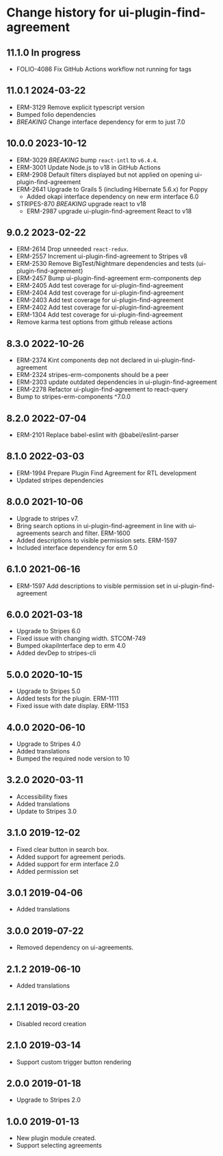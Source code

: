 # Change history for ui-plugin-find-agreement

## 11.1.0 In progress
* FOLIO-4086 Fix GitHub Actions workflow not running for tags

## 11.0.1 2024-03-22
* ERM-3129 Remove explicit typescript version
* Bumped folio dependencies
* *BREAKING* Change interface dependency for erm to just 7.0

## 10.0.0 2023-10-12
* ERM-3029 *BREAKING* bump `react-intl` to `v6.4.4`.
* ERM-3001 Update Node.js to v18 in GitHub Actions
* ERM-2908 Default filters displayed but not applied on opening ui-plugin-find-agreement
* ERM-2641 Upgrade to Grails 5 (including Hibernate 5.6.x) for Poppy
  * Added okapi interface dependency on new erm interface 6.0
* STRIPES-870 *BREAKING* upgrade react to v18
  * ERM-2987 upgrade ui-plugin-find-agreement React to v18

## 9.0.2 2023-02-22
* ERM-2614 Drop unneeded `react-redux`.
* ERM-2557 Increment ui-plugin-find-agreement to Stripes v8
* ERM-2530 Remove BigTest/Nightmare dependencies and tests (ui-plugin-find-agreement)
* ERM-2457 Bump ui-plugin-find-agreement erm-components dep
* ERM-2405 Add test coverage for ui-plugin-find-agreement <View>
* ERM-2404 Add test coverage for ui-plugin-find-agreement <Modal>
* ERM-2403 Add test coverage for ui-plugin-find-agreement <Filters>
* ERM-2402 Add test coverage for ui-plugin-find-agreement <Container>
* ERM-1304 Add test coverage for ui-plugin-find-agreement <AgreementSearch>
* Remove karma test options from github release actions

## 8.3.0 2022-10-26
* ERM-2374 Kint components dep not declared in ui-plugin-find-agreement
* ERM-2324 stripes-erm-components should be a peer
* ERM-2303 update outdated dependencies in ui-plugin-find-agreement
* ERM-2278 Refactor ui-plugin-find-agreement to react-query
* Bump to stripes-erm-components ^7.0.0

## 8.2.0 2022-07-04
* ERM-2101 Replace babel-eslint with @babel/eslint-parser

## 8.1.0 2022-03-03
* ERM-1994 Prepare Plugin Find Agreement for RTL development
* Updated stripes dependencies

## 8.0.0 2021-10-06
* Upgrade to stripes v7.
* Bring search options in ui-plugin-find-agreement in line with ui-agreements search and filter. ERM-1600
* Added descriptions to visible permission sets. ERM-1597
* Included interface dependency for erm 5.0

## 6.1.0 2021-06-16
* ERM-1597 Add descriptions to visible permission set in ui-plugin-find-agreement

## 6.0.0 2021-03-18
* Upgrade to Stripes 6.0
* Fixed issue with changing width. STCOM-749
* Bumped okapiInterface dep to erm 4.0
* Added devDep to stripes-cli

## 5.0.0 2020-10-15
* Upgrade to Stripes 5.0
* Added tests for the plugin. ERM-1111
* Fixed issue with date display. ERM-1153

## 4.0.0 2020-06-10
* Upgrade to Stripes 4.0
* Added translations
* Bumped the required node version to 10

## 3.2.0 2020-03-11
* Accessibility fixes
* Added translations
* Update to Stripes 3.0

## 3.1.0 2019-12-02
* Fixed clear button in search box.
* Added support for agreement periods.
* Added support for erm interface 2.0
* Added permission set

## 3.0.1 2019-04-06
* Added translations

## 3.0.0 2019-07-22
* Removed dependency on ui-agreements.

## 2.1.2 2019-06-10
* Added translations

## 2.1.1 2019-03-20
* Disabled record creation

## 2.1.0 2019-03-14
* Support custom trigger button rendering

## 2.0.0 2019-01-18
* Upgrade to Stripes 2.0

## 1.0.0 2019-01-13
* New plugin module created.
* Support selecting agreements
